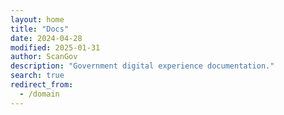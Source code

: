 ```yaml
---
layout: home
title: "Docs"
date: 2024-04-28
modified: 2025-01-31
author: ScanGov
description: "Government digital experience documentation."
search: true
redirect_from:
  - /domain
---
```


